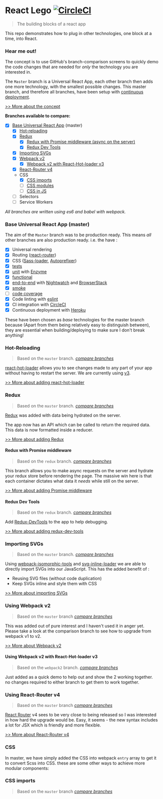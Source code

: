 # React Lego [![CircleCI](https://circleci.com/gh/peter-mouland/react-lego.svg?style=svg)](https://circleci.com/gh/peter-mouland/react-lego)

> The building blocks of a react app

This repo demonstrates how to plug in other technologies, one block at a time, into React.

### Hear me out!

The concept is to use GitHub's branch-comparison screens to quickly demo the code changes that are needed for *only* the technology you are interested in.

The `Master` branch is a Universal React App, each other branch then adds one more technology, with the smallest possible changes.  This master branch, and therefore all branches, have been setup with [continuous deployment](https://github.com/peter-mouland/react-lego/wiki/Continuous-Deployement).

[>> More about the concept](https://github.com/peter-mouland/react-lego/wiki)

**Branches available to compare:**

 * [x] [Base Universal React App](#base-universal-react-app) (master)
   * [x] [Hot-reloading](#hot-reloading)
   * [x] [Redux](#redux)
      * [x] [Redux with Promise middleware (async on the server)](#redux-with-promise-middleware)
      * [X] [Redux Dev Tools](#redux-dev-tools)
   * [x] [Importing SVGs](#importing-svgs)
   * [x] [Webpack v2](#using-webpack-v2)
     * [x] [Webpack v2 with React-Hot-loader v3](#using-webpack-v2-with-react-hot-loader-v3)
   * [x] [React-Router v4](#using-react-route-v4)
   * CSS
     * [x] [CSS imports](#css-imports)
     * [ ] [CSS modules](#css-modules)
     * [ ] [CSS in JS](#css-in-js)
   * [ ] Selectors
   * [ ] Service Workers

_All branches are written using es6 and babel with webpack._

### Base Universal React App (master)

The aim of the `Master` branch was to be production ready.
This means _all_ other branches are also production ready. i.e. the have :

 * [x] Universal rendering
 * [x] Routing ([react-router](https://github.com/reactjs/react-router))
 * [x] CSS ([Sass-loader](https://github.com/jtangelder/sass-loader), [Autoprefixer](https://github.com/postcss/autoprefixer))
 * [x] [tests](/tests/README.md)
  * [x] [unit](/tests/README.md#unit-testing) with [Enzyme](https://github.com/airbnb/enzyme)
  * [x] [functional](/tests/README.md#functional-testing)
  * [x] [end-to-end](/tests/README.md#e2e-testing) with [Nightwatch](http://nightwatchjs.org/) and [BrowserStack](https://www.browserstack.com)
  * [x] [smoke](/tests/README.md#smoke-testing)
  * [ ] [code coverage](/tests/README.md#code-coverage)
 * [x] Code linting with [eslint](http://eslint.org/)
 * [x] CI integration with [CircleCI](https://circleci.com/)
 * [x] Continuous deployment with [Heroku](http://www.heroku.com/)

These have been chosen as _base_ technologies for the master branch because
(Apart from them being relatively easy to distinguish between),
they are essential when building/deploying to make sure I don't break anything!

### Hot-Reloading

 > Based on the `master` branch. _[compare branches](https://github.com/peter-mouland/react-lego/compare/react-hot-loader)_

[react-hot-loader](https://github.com/gaearon/react-hot-loader/) allows you to see changes made to any part of your app without having to restart the server.
We are currently using [v3](https://github.com/gaearon/react-hot-loader/tree/next).

[>> More about adding react-hot-loader](https://github.com/peter-mouland/react-lego/wiki/react-hot-loader-v3)

### Redux

 > Based on the `master` branch. _[compare branches](https://github.com/peter-mouland/react-lego/compare/redux)_

[Redux](https://github.com/reactjs/react-redux) was added with data being hydrated on the server.

The app now has an API which can be called to return the required data.
This data is now formatted inside a reducer.

[>> More about adding Redux](https://github.com/peter-mouland/react-lego/wiki/Redux)

#### Redux with Promise middleware

 > Based on the `redux` branch. _[compare branches](https://github.com/peter-mouland/react-lego/compare/redux...redux-promised)_

This branch allows you to make async requests on the server and hydrate your redux store before rendering the page.
The massive win here is that each container dictates what data it _needs_ while still on the server.

[>> More about adding Promise middleware](https://github.com/peter-mouland/react-lego/wiki/Redux-Promise-Middleware)

#### Redux Dev Tools

 > Based on the `redux` branch. _[compare branches](https://github.com/peter-mouland/react-lego/compare/redux...redux-devtools)_

Add [Redux-DevTools](https://github.com/gaearon/redux-devtools) to the app to help debugging.

[>> More about adding redux-dev-tools](https://github.com/peter-mouland/react-lego/wiki/Redux-dev-tools)

### Importing SVGs

 > Based on the `master` branch. _[compare branches](https://github.com/peter-mouland/react-lego/compare/svg)_

Using [webpack-isomorphic-tools](https://github.com/halt-hammerzeit/webpack-isomorphic-tools) and [svg-inline-loader](https://github.com/sairion/svg-inline-loader) we are able to directly import SVGs into our JavaScript.
This has the added benefit of :

 * Reusing SVG files (without code duplication)
 * Keep SVGs inline and style them with CSS

[>> More about importing SVGs](https://github.com/peter-mouland/react-lego/wiki/Importing-SVGs)

### Using Webpack v2

 > Based on the `master` branch _[compare branches](https://github.com/peter-mouland/react-lego/compare/webpack2)_

This was added out of pure interest and I haven't used it in anger yet.
Please take a look at the comparison branch to see how to upgrade from webpack v1 to v2.

[>> More about Webpack v2](https://github.com/peter-mouland/react-lego/wiki/Webpack-v2)

#### Using Webpack v2 with React-Hot-loader v3

 > Based on the `webpack2` branch. _[compare branches](https://github.com/peter-mouland/react-lego/compare/webpack2...webpack2-rhl)_

 Just added as a quick demo to help out and show the 2 working together.
 no changes required to either branch to get them to work together.

### Using React-Router v4

 > Based on the `master` branch _[compare branches](https://github.com/peter-mouland/react-lego/compare/react-router-4)_

[React Router](https://github.com/ReactTraining/react-router) v4 sees to be very close to being released so I was interested in how hard the upgrade would be.
Easy, it seems - the new syntax includes a lot for JSX which is friendly and more flexible.

[>> More about React-Router v4](https://github.com/peter-mouland/react-lego/wiki/React-Router-v4)

### CSS

In master, we have simply added the CSS into webpack `entry` array to get it to convert Scss into CSS.
these are some other ways to achieve more modular components:

### CSS imports

 > Based on the `master` branch _[compare branches](https://github.com/peter-mouland/react-lego/compare/css-imports)_
